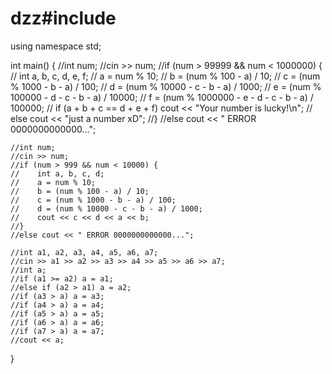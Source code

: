 # dzz#include <iostream>
using namespace std;


int main()
{
    //int num;
    //cin >> num;
    //if (num > 99999 && num < 1000000) {
    //    int a, b, c, d, e, f;
    //    a = num % 10;
    //    b = (num % 100 - a) / 10;
    //    c = (num % 1000 - b - a) / 100;
    //    d = (num % 10000 - c - b - a) / 1000;
    //    e = (num % 100000 - d - c - b - a) / 10000;
    //    f = (num % 1000000 - e - d - c - b - a) / 100000;
    //    if (a + b + c == d + e + f) cout << "Your number is lucky!\n";
    //    else cout << "just a number xD";
    //}
    //else cout << " ERROR 0000000000000...";

    //int num;
    //cin >> num;
    //if (num > 999 && num < 10000) {
    //    int a, b, c, d;
    //    a = num % 10;
    //    b = (num % 100 - a) / 10;
    //    c = (num % 1000 - b - a) / 100;
    //    d = (num % 10000 - c - b - a) / 1000;
    //    cout << c << d << a << b;
    //}
    //else cout << " ERROR 0000000000000...";
    
    //int a1, a2, a3, a4, a5, a6, a7;
    //cin >> a1 >> a2 >> a3 >> a4 >> a5 >> a6 >> a7;
    //int a;
    //if (a1 >= a2) a = a1;
    //else if (a2 > a1) a = a2;
    //if (a3 > a) a = a3;
    //if (a4 > a) a = a4;
    //if (a5 > a) a = a5;
    //if (a6 > a) a = a6;
    //if (a7 > a) a = a7;
    //cout << a;
}
